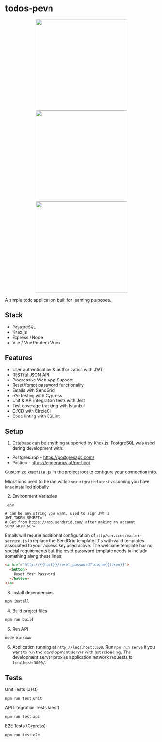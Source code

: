 # todos-pevn

<p align="center">
  <img src="https://i.gyazo.com/52ae65b02cbbbd7a04033c4bf4f15444.png" width="300px"/><br>
  <img src="http://mean.io/wp-content/themes/twentysixteen-child/images/express.png" width="300px"/><br>
  <img src="https://i.gyazo.com/f718dd2c78aaae01bc219d14d1888d26.png" width="300px"/><br>
</p>

A simple todo application built for learning purposes.

## Stack
* PostgreSQL
* Knex.js
* Express / Node
* Vue / Vue Router / Vuex

## Features
* User authentication & authorization with JWT
* RESTful JSON API
* Progressive Web App Support
* Reset/forgot password functionality
* Emails with SendGrid
* e2e testing with Cypress
* Unit & API integration tests with Jest
* Test coverage tracking with Istanbul
* CI/CD with CircleCI
* Code linting with ESLint

## Setup

1) Database can be anything supported by Knex.js. PostgreSQL was used during development with:

* Postgres.app - https://postgresapp.com/
* Postico - https://eggerapps.at/postico/

Customize `knexfile.js` in the project root to configure your connection info.

Migrations need to be ran with: `knex migrate:latest` assuming you have `knex` installed globally.

2) Environment Variables

`.env`
```
# can be any string you want, used to sign JWT's
JWT_TOKEN_SECRET=
# Get from https://app.sendgrid.com/ after making an account
SEND_GRID_KEY=
```

Emails will requrie additional configuration of `http/services/mailer-service.js` to replace the SendGrid template ID's with valid templates associated to your access key used above. The welcome template has no special requirements but the reset password template needs to include something along these lines:

```html
<a href="http://{{host}}/reset_password?token={{token}}">
  <button>
    Reset Your Password
  </button>
</a>
```

3) Install dependencies

```bash
npm install
```

4) Build project files

```bash
npm run build
```

5) Run API

```bash
node bin/www
```

6) Application running at `http://localhost:3000`. Run `npm run serve` if you want to run the development server with hot reloading. The development server proxies application network requests to `localhost:3000/`.

## Tests

Unit Tests (Jest)
```bash
npm run test:unit
```
API Integration Tests (Jest)
```bash
npm run test:api
```

E2E Tests (Cypress)
```bash
npm run test:e2e
```
